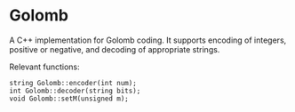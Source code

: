 # Golomb
A C++ implementation for Golomb coding. It supports encoding of integers, positive or negative, and decoding of appropriate strings.

Relevant functions:

```
string Golomb::encoder(int num);
int Golomb::decoder(string bits);
void Golomb::setM(unsigned m);
```

